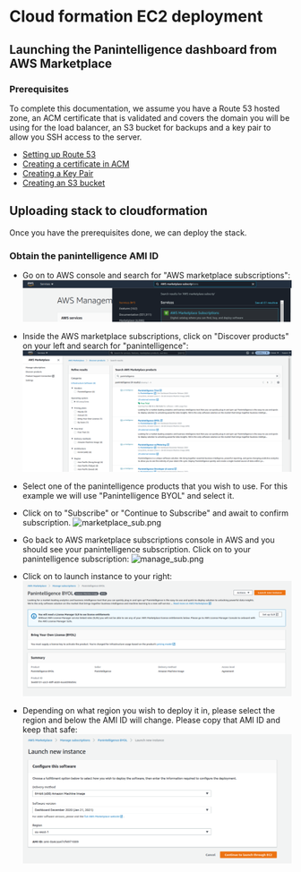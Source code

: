# Cloud formation EC2 deployment

## Launching the Panintelligence dashboard from AWS Marketplace
### Prerequisites
To complete this documentation, we assume you have a Route 53 hosted zone, an ACM certificate that is validated and covers the domain you will be using for the load balancer, an S3 bucket for backups and a key pair to allow you SSH access to the server.

- [Setting up Route 53](https://docs.aws.amazon.com/Route53/latest/DeveloperGuide/setting-up-route-53.html)
- [Creating a certificate in ACM](https://docs.aws.amazon.com/acm/latest/userguide/setup.html)
- [Creating a Key Pair](https://docs.aws.amazon.com/AWSEC2/latest/UserGuide/ec2-key-pairs.html)
- [Creating an S3 bucket](https://docs.aws.amazon.com/AmazonS3/latest/gsg/CreatingABucket.html)

## Uploading stack to cloudformation

Once you have the prerequisites done, we can deploy the stack.

### Obtain the panintelligence AMI ID
- Go on to AWS console and search for "AWS marketplace subscriptions":
![marketplace_search.png](/images/marketplace_search.png)

- Inside the AWS marketplace subscriptions, click on "Discover products" on your left and search for "panintelligence": 
![marketplace_ami.png](/images/marketplace_ami.png)

- Select one of the panintelligence products that you wish to use. For this example we will use "Panintelligence BYOL" and select it.

- Click on to "Subscribe" or "Continue to Subscribe" and await to confirm subscription.
![marketplace_sub.png](/cloud/cloudformation/marketplace_sub.png)

- Go back to AWS marketplace subscriptions console in AWS and you should see your panintelligence subscription. Click on to your panintelligence subscription:
![manage_sub.png](/cloud/cloudformation/manage_sub.png)

- Click on to launch instance to your right:
![marketplace.png](/images/marketplace.png)

- Depending on what region you wish to deploy it in, please select the region and below the AMI ID will change. Please copy that AMI ID and keep that safe:
![marketplace_amiid.png](/images/marketplace_amiid.png)

